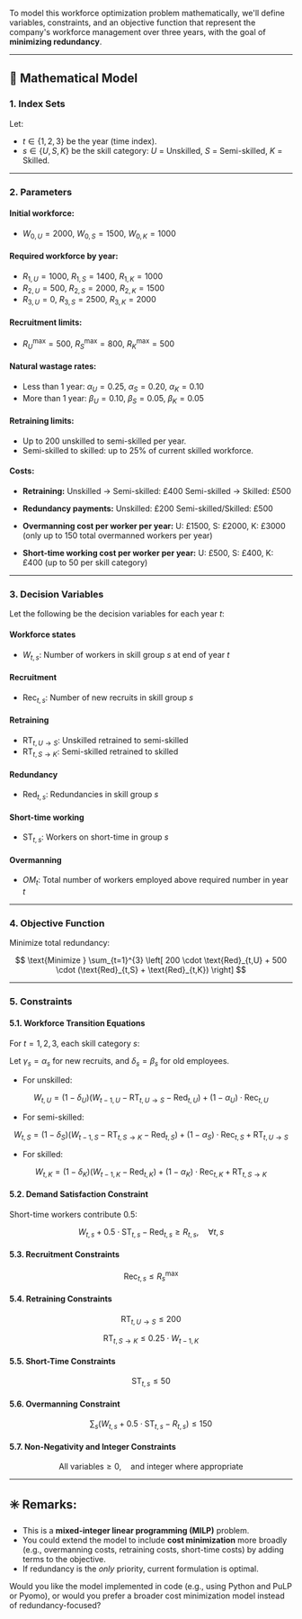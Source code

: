 To model this workforce optimization problem mathematically, we'll define variables, constraints, and an objective function that represent the company's workforce management over three years, with the goal of **minimizing redundancy**.

---

## 🧮 **Mathematical Model**

### 1. **Index Sets**

Let:

* $t \in \{1, 2, 3\}$ be the year (time index).
* $s \in \{U, S, K\}$ be the skill category:
  $U$ = Unskilled, $S$ = Semi-skilled, $K$ = Skilled.

---

### 2. **Parameters**

#### Initial workforce:

* $W_{0,U} = 2000$, $W_{0,S} = 1500$, $W_{0,K} = 1000$

#### Required workforce by year:

* $R_{1,U} = 1000$, $R_{1,S} = 1400$, $R_{1,K} = 1000$
* $R_{2,U} = 500$, $R_{2,S} = 2000$, $R_{2,K} = 1500$
* $R_{3,U} = 0$, $R_{3,S} = 2500$, $R_{3,K} = 2000$

#### Recruitment limits:

* $R^{\max}_U = 500$, $R^{\max}_S = 800$, $R^{\max}_K = 500$

#### Natural wastage rates:

* Less than 1 year: $\alpha_U = 0.25$, $\alpha_S = 0.20$, $\alpha_K = 0.10$
* More than 1 year: $\beta_U = 0.10$, $\beta_S = 0.05$, $\beta_K = 0.05$

#### Retraining limits:

* Up to 200 unskilled to semi-skilled per year.
* Semi-skilled to skilled: up to 25% of current skilled workforce.

#### Costs:

* **Retraining:**
  Unskilled → Semi-skilled: £400
  Semi-skilled → Skilled: £500

* **Redundancy payments:**
  Unskilled: £200
  Semi-skilled/Skilled: £500

* **Overmanning cost per worker per year:**
  U: £1500, S: £2000, K: £3000 (only up to 150 total overmanned workers per year)

* **Short-time working cost per worker per year:**
  U: £500, S: £400, K: £400 (up to 50 per skill category)

---

### 3. **Decision Variables**

Let the following be the decision variables for each year $t$:

#### Workforce states

* $W_{t,s}$: Number of workers in skill group $s$ at end of year $t$

#### Recruitment

* $\text{Rec}_{t,s}$: Number of new recruits in skill group $s$

#### Retraining

* $\text{RT}_{t,U \rightarrow S}$: Unskilled retrained to semi-skilled
* $\text{RT}_{t,S \rightarrow K}$: Semi-skilled retrained to skilled

#### Redundancy

* $\text{Red}_{t,s}$: Redundancies in skill group $s$

#### Short-time working

* $\text{ST}_{t,s}$: Workers on short-time in group $s$

#### Overmanning

* $OM_t$: Total number of workers employed above required number in year $t$

---

### 4. **Objective Function**

Minimize total redundancy:

$$
\text{Minimize } \sum_{t=1}^{3} \left[ 200 \cdot \text{Red}_{t,U} + 500 \cdot (\text{Red}_{t,S} + \text{Red}_{t,K}) \right]
$$

---

### 5. **Constraints**

#### 5.1. Workforce Transition Equations

For $t = 1, 2, 3$, each skill category $s$:

Let $\gamma_s = \alpha_s$ for new recruits, and $\delta_s = \beta_s$ for old employees.

* For unskilled:

$$
W_{t,U} = (1 - \delta_U)(W_{t-1,U} - \text{RT}_{t,U \rightarrow S} - \text{Red}_{t,U}) + (1 - \alpha_U) \cdot \text{Rec}_{t,U}
$$

* For semi-skilled:

$$
W_{t,S} = (1 - \delta_S)(W_{t-1,S} - \text{RT}_{t,S \rightarrow K} - \text{Red}_{t,S}) + (1 - \alpha_S) \cdot \text{Rec}_{t,S} + \text{RT}_{t,U \rightarrow S}
$$

* For skilled:

$$
W_{t,K} = (1 - \delta_K)(W_{t-1,K} - \text{Red}_{t,K}) + (1 - \alpha_K) \cdot \text{Rec}_{t,K} + \text{RT}_{t,S \rightarrow K}
$$

#### 5.2. Demand Satisfaction Constraint

Short-time workers contribute 0.5:

$$
W_{t,s} + 0.5 \cdot \text{ST}_{t,s} - \text{Red}_{t,s} \ge R_{t,s}, \quad \forall t, s
$$

#### 5.3. Recruitment Constraints

$$
\text{Rec}_{t,s} \le R^{\max}_s
$$

#### 5.4. Retraining Constraints

$$
\text{RT}_{t,U \rightarrow S} \le 200
$$

$$
\text{RT}_{t,S \rightarrow K} \le 0.25 \cdot W_{t-1,K}
$$

#### 5.5. Short-Time Constraints

$$
\text{ST}_{t,s} \le 50
$$

#### 5.6. Overmanning Constraint

$$
\sum_{s} (W_{t,s} + 0.5 \cdot \text{ST}_{t,s} - R_{t,s}) \le 150
$$

#### 5.7. Non-Negativity and Integer Constraints

$$
\text{All variables} \ge 0, \quad \text{and integer where appropriate}
$$

---

## ✳️ Remarks:

* This is a **mixed-integer linear programming (MILP)** problem.
* You could extend the model to include **cost minimization** more broadly (e.g., overmanning costs, retraining costs, short-time costs) by adding terms to the objective.
* If redundancy is the *only* priority, current formulation is optimal.

Would you like the model implemented in code (e.g., using Python and PuLP or Pyomo), or would you prefer a broader cost minimization model instead of redundancy-focused?

